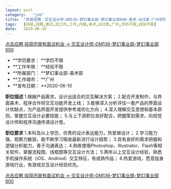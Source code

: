 ```yaml
---
layout:	post
category:	"job"
title:	"网易招聘：交互设计师-DM136-梦幻事业部-梦幻事业部600-美术-GUI类-广州学历不限经验不限"
tags:	[网易,招聘,面试,找工作,工作,内推,美术,GUI类,广州,学历不限,经验不限]
date:	2020-06-10
---
```


[点击应聘 投简历就有面试机会 -> 交互设计师-DM136-梦幻事业部-梦幻事业部600](http://mobile.bole.netease.com/bole/boleDetail?id=22263&employeeId=346f03c3cda5f04c&key=all)



- **学历要求： **学历不限
- **工作年限： **经验不限
- **所属部门： **梦幻事业部-美术部
- **工作城市： **广州
- **发布日期： **2020-06-10



**职位描述**
1.根据产品需求，设计出适合的交互解决方案；
2.配合开发制作，与界面美术、程序合作将交互功能开发上线；
3.能够深入分析评估一套产品的界面设计优缺点，为产品界面开发提供参考或优化方向；
4.深入理解交互思想和基本原则，掌握交互设计必要技能；
5.与上下游职位良好配合，把握策划需求，向视觉设计师和程序沟通传递设计思。



**职位要求**
1.本科及以上学历，优秀的设计表达能力，热爱做设计；
2.学习能力强，观察力敏锐，能不断学习吸收最新流行设计趋势；
3.具有良好的需求把握和逻辑分析能力，善于沟通表达；
4.熟练使用Photoshop，Illustrator、Flash等相关软件，掌握流程图、线框图等交互设计方法；
5.两年以上交互设计经验，熟悉手机操作系统（iOS、Andriod）交互特征，有成熟作品；
6.热爱游戏，愿意投身游戏行业，有游戏交互设计经验优先。



[点击应聘 投简历就有面试机会 -> 交互设计师-DM136-梦幻事业部-梦幻事业部600](http://mobile.bole.netease.com/bole/boleDetail?id=22263&employeeId=346f03c3cda5f04c&key=all)
